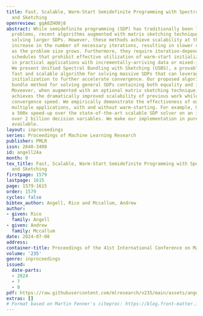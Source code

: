 ```yaml
---
title: Fast, Scalable, Warm-Start Semidefinite Programming with Spectral Bundling
  and Sketching
openreview: gqA8ZHO0j8
abstract: While semidefinite programming (SDP) has traditionally been limited to moderate-sized
  problems, recent algorithms augmented with matrix sketching techniques have enabled
  solving larger SDPs. However, these methods achieve scalability at the cost of an
  increase in the number of necessary iterations, resulting in slower convergence
  as the problem size grows. Furthermore, they require iteration-dependent parameter
  schedules that prohibit effective utilization of warm-start initializations important
  in practical applications with incrementally-arriving data or mixed-integer programming.
  We present Unified Spectral Bundling with Sketching (USBS), a provably correct,
  fast and scalable algorithm for solving massive SDPs that can leverage a warm-start
  initialization to further accelerate convergence. Our proposed algorithm is a spectral
  bundle method for solving general SDPs containing both equality and inequality constraints.
  Moveover, when augmented with an optional matrix sketching technique, our algorithm
  achieves the dramatically improved scalability of previous work while sustaining
  convergence speed. We empirically demonstrate the effectiveness of our method across
  multiple applications, with and without warm-starting. For example, USBS provides
  a 500x speed-up over the state-of-the-art scalable SDP solver on an instance with
  over 2 billion decision variables. We make our implementation in pure JAX publicly
  available.
layout: inproceedings
series: Proceedings of Machine Learning Research
publisher: PMLR
issn: 2640-3498
id: angell24a
month: 0
tex_title: Fast, Scalable, Warm-Start Semidefinite Programming with Spectral Bundling
  and Sketching
firstpage: 1579
lastpage: 1615
page: 1579-1615
order: 1579
cycles: false
bibtex_author: Angell, Rico and Mccallum, Andrew
author:
- given: Rico
  family: Angell
- given: Andrew
  family: Mccallum
date: 2024-07-08
address:
container-title: Proceedings of the 41st International Conference on Machine Learning
volume: '235'
genre: inproceedings
issued:
  date-parts:
  - 2024
  - 7
  - 8
pdf: https://raw.githubusercontent.com/mlresearch/v235/main/assets/angell24a/angell24a.pdf
extras: []
# Format based on Martin Fenner's citeproc: https://blog.front-matter.io/posts/citeproc-yaml-for-bibliographies/
---
```

